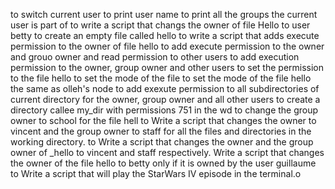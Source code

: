 to switch current user to print user name to print all the groups the current user is part of to write a script that changs the owner of file Hello to user betty to create an empty file called hello to write a script that adds execute permission to the owner of file hello to add execute permission to the owner and grouo owner and read permission to other users to add execution permission to the owner, group owner and other users to set the permission to the file hello to set the mode of the file to set the mode of the file hello the same as olleh's node to add exexute permission to all subdirectories of current directory for the owner, group owner and all other users to create a directory callee my_dir with permissions 751 in the wd to change the group owner to school for the file hell to Write a script that changes the owner to vincent and the group owner to staff for all the files and directories in the working directory. to Write a script that changes the owner and the group owner of _hello to vincent and staff respectively. Write a script that changes the owner of the file hello to betty only if it is owned by the user guillaume to Write a script that will play the StarWars IV episode in the terminal.o
